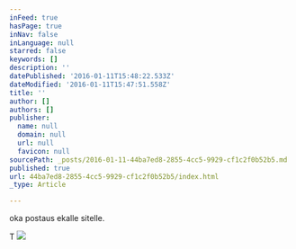 ```yaml
---
inFeed: true
hasPage: true
inNav: false
inLanguage: null
starred: false
keywords: []
description: ''
datePublished: '2016-01-11T15:48:22.533Z'
dateModified: '2016-01-11T15:47:51.558Z'
title: ''
author: []
authors: []
publisher:
  name: null
  domain: null
  url: null
  favicon: null
sourcePath: _posts/2016-01-11-44ba7ed8-2855-4cc5-9929-cf1c2f0b52b5.md
published: true
url: 44ba7ed8-2855-4cc5-9929-cf1c2f0b52b5/index.html
_type: Article

---
```

oka postaus ekalle sitelle.

T
![](https://the-grid-user-content.s3-us-west-2.amazonaws.com/aeb58f92-1f16-4406-b231-d6287f8a81a4.jpg)